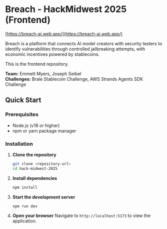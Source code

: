 # Breach - HackMidwest 2025 (Frontend)

[https://breach-ai.web.app/](https://breach-ai.web.app/)

Breach is a platform that connects AI model creators with security testers to identify vulnerabilities through controlled jailbreaking attempts, with economic incentives powered by stablecoins.

This is the frontend repository.

<strong>Team:</strong> Emmett Myers, Joseph Seibel<br/>
<strong>Challenges:</strong> Brale Stablecoin Challenge, AWS Strands Agents SDK Challenge

## Quick Start

### Prerequisites
- Node.js (v18 or higher)
- npm or yarn package manager

### Installation

1. **Clone the repository**
   ```bash
   git clone <repository-url>
   cd hack-midwest-2025
   ```

2. **Install dependencies**
   ```bash
   npm install
   ```

3. **Start the development server**
   ```bash
   npm run dev
   ```

4. **Open your browser**
   Navigate to `http://localhost:5173` to view the application.
